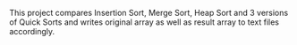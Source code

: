 This project compares Insertion Sort, Merge Sort, Heap Sort and 3 versions of Quick Sorts and writes original array as well as result array to text files accordingly.
